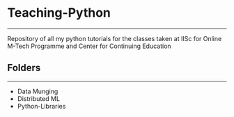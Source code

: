 # Teaching-Python
---

Repository of all my python tutorials for the classes taken at IISc for Online M-Tech Programme and Center for Continuing Education 

## Folders
---

* Data Munging
* Distributed ML
* Python-Libraries

